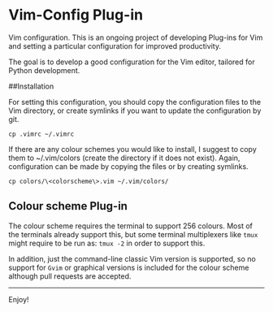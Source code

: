 Vim-Config Plug-in
==========

Vim configuration.
This is an ongoing project of developing Plug-ins for Vim and setting
a particular configuration for improved productivity.

The goal is to develop a good configuration for the Vim editor, tailored
for Python development.

##Installation

For setting this configuration, you should copy the configuration files to
the Vim directory, or create symlinks if you want to update the configuration
by git.

    cp .vimrc ~/.vimrc

If there are any colour schemes you would like to install, I suggest to copy
them to ~/.vim/colors (create the directory if it does not exist).
Again, configuration can be made by copying the files or by creating symlinks.


    cp colors/\<colorscheme\>.vim ~/.vim/colors/

## Colour scheme Plug-in

The colour scheme requires the terminal to support 256 colours. Most of the
terminals already support this, but some terminal multiplexers like `tmux`
might require to be run as: `tmux -2` in order to support this.

In addition, just the command-line classic Vim version is supported, so no
support for ``Gvim`` or graphical versions is included for the colour scheme
although pull requests are accepted.

------

Enjoy!
